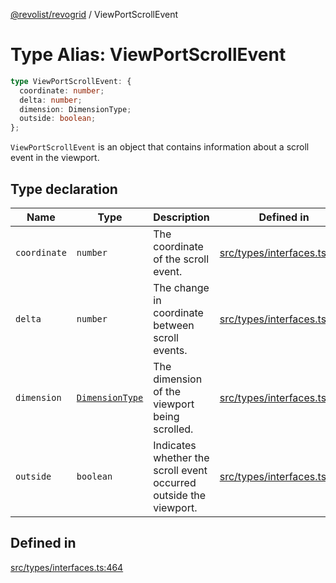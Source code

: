 [@revolist/revogrid](README.md) / ViewPortScrollEvent

# Type Alias: ViewPortScrollEvent

```ts
type ViewPortScrollEvent: {
  coordinate: number;
  delta: number;
  dimension: DimensionType;
  outside: boolean;
};
```

`ViewPortScrollEvent` is an object that contains information about a scroll
event in the viewport.

## Type declaration

| Name | Type | Description | Defined in |
| ------ | ------ | ------ | ------ |
| `coordinate` | `number` | The coordinate of the scroll event. | [src/types/interfaces.ts:472](https://github.com/revolist/revogrid/blob/e3c4d102f429c82d34023490b300d210ef8d9573/src/types/interfaces.ts#L472) |
| `delta` | `number` | The change in coordinate between scroll events. | [src/types/interfaces.ts:476](https://github.com/revolist/revogrid/blob/e3c4d102f429c82d34023490b300d210ef8d9573/src/types/interfaces.ts#L476) |
| `dimension` | [`DimensionType`](TypeAlias.DimensionType.md) | The dimension of the viewport being scrolled. | [src/types/interfaces.ts:468](https://github.com/revolist/revogrid/blob/e3c4d102f429c82d34023490b300d210ef8d9573/src/types/interfaces.ts#L468) |
| `outside` | `boolean` | Indicates whether the scroll event occurred outside the viewport. | [src/types/interfaces.ts:480](https://github.com/revolist/revogrid/blob/e3c4d102f429c82d34023490b300d210ef8d9573/src/types/interfaces.ts#L480) |

## Defined in

[src/types/interfaces.ts:464](https://github.com/revolist/revogrid/blob/e3c4d102f429c82d34023490b300d210ef8d9573/src/types/interfaces.ts#L464)
